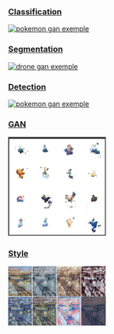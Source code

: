 ### [Classification](https://github.com/AllanKamimura/AI/tree/master/image/classification)
<a href="https://github.com/AllanKamimura/AI/tree/master/image/classification"><img src = "./examples/classification_pokemon.gif" alt = "pokemon gan exemple" width = "200"/></a>

### [Segmentation](https://github.com/AllanKamimura/AI/tree/master/image/semantic_segmentation)
<a href="https://github.com/AllanKamimura/AI/tree/master/image/semantic_segmentation"><img src = "./examples/semantic_drone.gif" alt = "drone gan exemple" width = "200"/></a>

### [Detection](https://github.com/AllanKamimura/AI/tree/master/image/object_detection)
<a href="https://github.com/AllanKamimura/AI/tree/master/image/object_detection"><img src = "./examples/detect_horse.gif" alt = "pokemon gan exemple" width = "200"/></a>

### [GAN](https://github.com/AllanKamimura/AI/tree/master/image/GAN)
<a href="https://github.com/AllanKamimura/AI/tree/master/image/GAN"><img src = "./examples/pokemon_gan.jpg" alt = "pokemon gan exemple" width = "200"/></a>

### [Style](https://github.com/AllanKamimura/AI/tree/master/image/style_transfer)
<a href="https://github.com/AllanKamimura/AI/tree/master/image/style_transfer"><img src = "./examples/style_scream.png" alt = "pokemon gan exemple" width = "200"/></a>